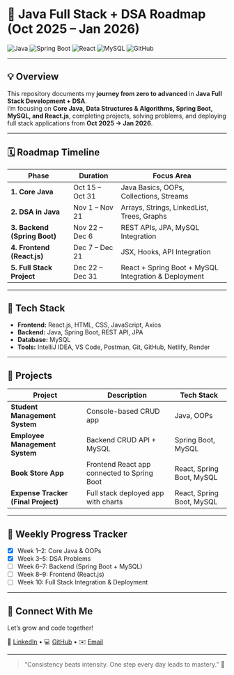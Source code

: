 # 🚀 Java Full Stack + DSA Roadmap (Oct 2025 – Jan 2026)

![Java](https://img.shields.io/badge/Java-ED8B00?style=for-the-badge&logo=java&logoColor=white)
![Spring Boot](https://img.shields.io/badge/SpringBoot-6DB33F?style=for-the-badge&logo=spring&logoColor=white)
![React](https://img.shields.io/badge/React-61DAFB?style=for-the-badge&logo=react&logoColor=black)
![MySQL](https://img.shields.io/badge/MySQL-4479A1?style=for-the-badge&logo=mysql&logoColor=white)
![GitHub](https://img.shields.io/badge/GitHub-181717?style=for-the-badge&logo=github&logoColor=white)

---

## 💡 Overview
This repository documents my **journey from zero to advanced** in **Java Full Stack Development + DSA**.  
I’m focusing on **Core Java, Data Structures & Algorithms, Spring Boot, MySQL, and React.js**, completing projects, solving problems, and deploying full stack applications from **Oct 2025 → Jan 2026**.

---

## 🗓️ Roadmap Timeline

| Phase | Duration | Focus Area |
|-------|-----------|------------|
| **1. Core Java** | Oct 15 – Oct 31 | Java Basics, OOPs, Collections, Streams |
| **2. DSA in Java** | Nov 1 – Nov 21 | Arrays, Strings, LinkedList, Trees, Graphs |
| **3. Backend (Spring Boot)** | Nov 22 – Dec 6 | REST APIs, JPA, MySQL Integration |
| **4. Frontend (React.js)** | Dec 7 – Dec 21 | JSX, Hooks, API Integration |
| **5. Full Stack Project** | Dec 22 – Dec 31 | React + Spring Boot + MySQL Integration & Deployment |

---

## 🧰 Tech Stack
- **Frontend:** React.js, HTML, CSS, JavaScript, Axios  
- **Backend:** Java, Spring Boot, REST API, JPA  
- **Database:** MySQL  
- **Tools:** IntelliJ IDEA, VS Code, Postman, Git, GitHub, Netlify, Render  

---

## 🧩 Projects

| Project | Description | Tech Stack |
|----------|--------------|------------|
| **Student Management System** | Console-based CRUD app | Java, OOPs |
| **Employee Management System** | Backend CRUD API + MySQL | Spring Boot, MySQL |
| **Book Store App** | Frontend React app connected to Spring Boot | React, Spring Boot, MySQL |
| **Expense Tracker (Final Project)** | Full stack deployed app with charts | React, Spring Boot, MySQL |

---

## 📅 Weekly Progress Tracker
- [x] Week 1–2: Core Java & OOPs  
- [x] Week 3–5: DSA Problems  
- [ ] Week 6–7: Backend (Spring Boot + MySQL)  
- [ ] Week 8–9: Frontend (React.js)  
- [ ] Week 10: Full Stack Integration & Deployment  

---

## 🌟 Connect With Me
Let’s grow and code together!  

🔗 [LinkedIn](https://linkedin.com/piyush-kumar-b8a865225) • 💻 [GitHub](https://github.com/) • ✉️ [Email](mailto:youremail@example.com)

---

> “Consistency beats intensity. One step every day leads to mastery.” 💪
